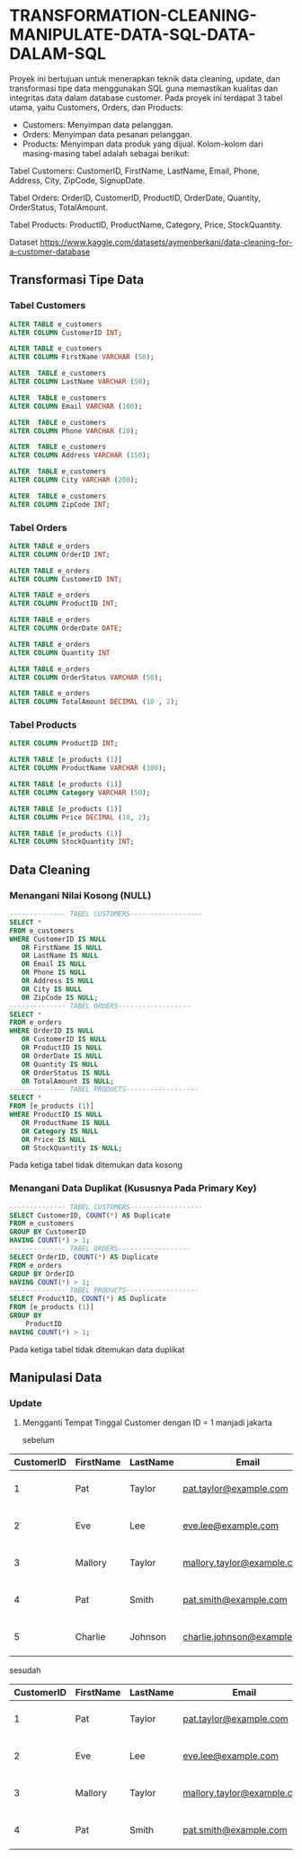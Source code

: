 # TRANSFORMATION-CLEANING-MANIPULATE-DATA-SQL-DATA-DALAM-SQL
Proyek ini bertujuan untuk menerapkan teknik data cleaning, update, dan transformasi tipe data menggunakan SQL guna memastikan kualitas dan integritas data dalam database customer. 
Pada proyek ini terdapat 3 tabel utama, yaitu Customers, Orders, dan Products:
- Customers: Menyimpan data pelanggan.
- Orders: Menyimpan data pesanan pelanggan.
- Products: Menyimpan data produk yang dijual.
Kolom-kolom dari masing-masing tabel adalah sebagai berikut:

Tabel Customers:
CustomerID, FirstName, LastName, Email, Phone, Address, City, ZipCode, SignupDate.

Tabel Orders:
OrderID, CustomerID, ProductID, OrderDate, Quantity, OrderStatus, TotalAmount.

Tabel Products:
ProductID, ProductName, Category, Price, StockQuantity.

Dataset https://www.kaggle.com/datasets/aymenberkani/data-cleaning-for-a-customer-database

## Transformasi Tipe Data
### Tabel Customers
``` sql
ALTER TABLE e_customers
ALTER COLUMN CustomerID INT;

ALTER TABLE e_customers
ALTER COLUMN FirstName VARCHAR (50);

ALTER  TABLE e_customers
ALTER COLUMN LastName VARCHAR (50);

ALTER  TABLE e_customers
ALTER COLUMN Email VARCHAR (100);

ALTER  TABLE e_customers
ALTER COLUMN Phone VARCHAR (20);

ALTER  TABLE e_customers
ALTER COLUMN Address VARCHAR (150);

ALTER  TABLE e_customers
ALTER COLUMN City VARCHAR (200);

ALTER  TABLE e_customers
ALTER COLUMN ZipCode INT;
```
### Tabel Orders
``` sql
ALTER TABLE e_orders
ALTER COLUMN OrderID INT;

ALTER TABLE e_orders
ALTER COLUMN CustomerID INT;

ALTER TABLE e_orders
ALTER COLUMN ProductID INT;

ALTER TABLE e_orders
ALTER COLUMN OrderDate DATE;

ALTER TABLE e_orders
ALTER COLUMN Quantity INT

ALTER TABLE e_orders
ALTER COLUMN OrderStatus VARCHAR (50);

ALTER TABLE e_orders
ALTER COLUMN TotalAmount DECIMAL (10 , 2);
```
### Tabel Products
``` sql ALTER TABLE [e_products (1)]
ALTER COLUMN ProductID INT;

ALTER TABLE [e_products (1)]
ALTER COLUMN ProductName VARCHAR (100);

ALTER TABLE [e_products (1)]
ALTER COLUMN Category VARCHAR (50);

ALTER TABLE [e_products (1)]
ALTER COLUMN Price DECIMAL (10, 2);

ALTER TABLE [e_products (1)]
ALTER COLUMN StockQuantity INT;
```
## Data Cleaning
### Menangani Nilai Kosong (NULL)
```sql
-------------- TABEL CUSTOMERS------------------
SELECT *
FROM e_customers
WHERE CustomerID IS NULL
   OR FirstName IS NULL
   OR LastName IS NULL
   OR Email IS NULL
   OR Phone IS NULL
   OR Address IS NULL
   OR City IS NULL
   OR ZipCode IS NULL;
-------------- TABEL ORDERS------------------
SELECT *
FROM e_orders
WHERE OrderID IS NULL
   OR CustomerID IS NULL
   OR ProductID IS NULL
   OR OrderDate IS NULL
   OR Quantity IS NULL
   OR OrderStatus IS NULL
   OR TotalAmount IS NULL;
-------------- TABEL PRODUCTS------------------
SELECT *
FROM [e_products (1)]
WHERE ProductID IS NULL
   OR ProductName IS NULL
   OR Category IS NULL
   OR Price IS NULL
   OR StockQuantity IS NULL;
```
Pada ketiga tabel tidak ditemukan data kosong 

### Menangani Data Duplikat (Kususnya Pada Primary Key)
``` sql
-------------- TABEL CUSTOMERS------------------
SELECT CustomerID, COUNT(*) AS Duplicate
FROM e_customers
GROUP BY CustomerID
HAVING COUNT(*) > 1;
-------------- TABEL ORDERS------------------
SELECT OrderID, COUNT(*) AS Duplicate
FROM e_orders
GROUP BY OrderID
HAVING COUNT(*) > 1;
-------------- TABEL PRODUCTS------------------
SELECT ProductID, COUNT(*) AS Duplicate
FROM [e_products (1)]
GROUP BY
	ProductID
HAVING COUNT(*) > 1;
```
Pada ketiga tabel tidak ditemukan data duplikat 
## Manipulasi Data
### Update 
1. Mengganti Tempat Tinggal Customer dengan ID = 1 manjadi jakarta
   
   sebelum
   
| CustomerID | FirstName | LastName  | Email                    | Phone           | Address       | City        | ZipCode | SignupDate |
|------------|-----------|-----------|--------------------------|-----------------|---------------|-------------|---------|------------|
| 1          | Pat       | Taylor    | pat.taylor@example.com   | 727-686-2648    | 101 Elm St.   | Marrakech   | 30000   | 2018-06-04 |
| 2          | Eve       | Lee       | eve.lee@example.com      | 519-521-5199    | 456 Oak St.   | Casablanca  | 20000   | 2018-08-26 |
| 3          | Mallory   | Taylor    | mallory.taylor@example.com | 951-353-3557 | 202 Birch St. | Marrakech   | 10000   | 2015-04-08 |
| 4          | Pat       | Smith     | pat.smith@example.com    | 572-193-3200    | 202 Birch St. | Marrakech   | 10000   | 2015-02-24 |
| 5          | Charlie   | Johnson   | charlie.johnson@example.com | 960-985-5873 | 133 Maple St. | Marrakech   | 30000   | 2017-01-27 |

sesudah

| CustomerID | FirstName | LastName | Email                     | Phone         | Address       | City       | ZipCode | SignupDate |
|------------|-----------|----------|---------------------------|---------------|---------------|------------|---------|------------|
| 1          | Pat       | Taylor   | pat.taylor@example.com    | 727-686-2648  | 101 Elm St.   | Jakarta    | 30000   | 2018-06-04 |
| 2          | Eve       | Lee      | eve.lee@example.com       | 519-521-5199  | 456 Oak St.   | Casablanca | 20000   | 2018-08-26 |
| 3          | Mallory   | Taylor   | mallory.taylor@example.com| 951-353-3557  | 202 Birch St. | Marrakech  | 10000   | 2015-04-08 |
| 4          | Pat       | Smith    | pat.smith@example.com     | 572-198-3200  | 202 Birch St. | Marrakech  | 10000   | 2015-02-24 |



